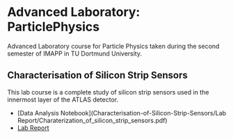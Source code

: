 # Advanced Laboratory: ParticlePhysics
Advanced Laboratory course for Particle Physics taken during the second semester of IMAPP in TU Dortmund University.

## Characterisation of Silicon Strip Sensors
This lab course is a complete study of silicon strip sensors used in the innermost layer of the ATLAS detector. 

- [Data Analysis Notebook](Characterisation-of-Silicon-Strip-Sensors/Lab Report/Charaterization_of_silicon_strip_sensors.pdf)
- [Lab Report](Characterisation-of-Silicon-Strip-Sensors/Notebook/SiliconSensorCodeAnalysis.ipynb)


